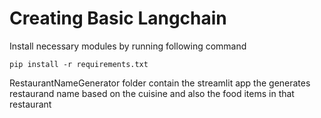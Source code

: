 Creating Basic Langchain 
=======================
Install necessary modules by running following command
```commandline
pip install -r requirements.txt
```

RestaurantNameGenerator folder contain the streamlit app the generates restaurand name based on the cuisine and also the food items in that restaurant
